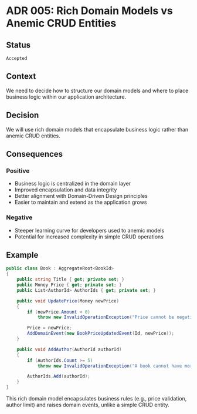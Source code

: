# ADR 005: Rich Domain Models vs Anemic CRUD Entities

## Status

`Accepted`

## Context

We need to decide how to structure our domain models and where to place business logic within our application architecture.

## Decision

We will use rich domain models that encapsulate business logic rather than anemic CRUD entities.

## Consequences

### Positive
- Business logic is centralized in the domain layer
- Improved encapsulation and data integrity
- Better alignment with Domain-Driven Design principles
- Easier to maintain and extend as the application grows

### Negative
- Steeper learning curve for developers used to anemic models
- Potential for increased complexity in simple CRUD operations

## Example

```csharp
public class Book : AggregateRoot<BookId>
{
    public string Title { get; private set; }
    public Money Price { get; private set; }
    public List<AuthorId> AuthorIds { get; private set; }

    public void UpdatePrice(Money newPrice)
    {
        if (newPrice.Amount < 0)
            throw new InvalidOperationException("Price cannot be negative");

        Price = newPrice;
        AddDomainEvent(new BookPriceUpdatedEvent(Id, newPrice));
    }

    public void AddAuthor(AuthorId authorId)
    {
        if (AuthorIds.Count >= 5)
            throw new InvalidOperationException("A book cannot have more than 5 authors");

        AuthorIds.Add(authorId);
    }
}
```

This rich domain model encapsulates business rules (e.g., price validation, author limit) and raises domain events, unlike a simple CRUD entity.